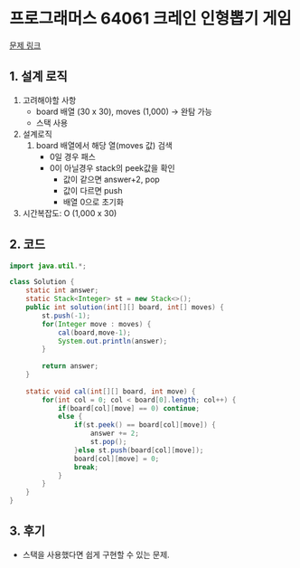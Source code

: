 # 프로그래머스 64061 크레인 인형뽑기 게임

[문제 링크](https://programmers.co.kr/learn/courses/30/lessons/64061)

## 1. 설계 로직

1. 고려해야할 사항 
   - board 배열 (30 x 30), moves (1,000) -> 완탐 가능
   - 스택 사용
2. 설계로직
   1. board 배열에서 해당 열(moves 값) 검색
      - 0일 경우 패스
      - 0이 아닐경우 stack의 peek값을 확인
        - 값이 같으면 answer+2, pop
        - 값이 다르면 push
        - 배열 0으로 초기화
3. 시간복잡도: O (1,000 x 30) 

## 2. 코드

```java
import java.util.*;

class Solution {
    static int answer;
    static Stack<Integer> st = new Stack<>();
    public int solution(int[][] board, int[] moves) {
        st.push(-1);
        for(Integer move : moves) {
            cal(board,move-1);
            System.out.println(answer);
        }
        
        return answer;
    }
    
    static void cal(int[][] board, int move) {
        for(int col = 0; col < board[0].length; col++) {
            if(board[col][move] == 0) continue;
            else {
                if(st.peek() == board[col][move]) {
                    answer += 2;
                    st.pop();
                }else st.push(board[col][move]);
                board[col][move] = 0;
                break;
            }
        }
    }
}
```

## 3. 후기

- 스택을 사용했다면 쉽게 구현할 수 있는 문제.
